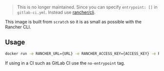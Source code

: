 > This is no longer maintained. Since you can specify `entrypoint: []` in `gitlab-ci.yml`. Instead use [rancher/cli](https://hub.docker.com/r/rancher/cli/).

This image is built from `scratch` so it is as small as possible with the Rancher CLI.

## Usage
```bash
docker run -e RANCHER_URL={URL} -e RANCHER_ACCESS_KEY={ACCESS_KEY} -e RANCHER_SECRET_KEY={SECRET_KEY} lukehowell/rancher-cli --version
```
If using in a CI such as GitLab CI use the `no-entrypoint` tag.